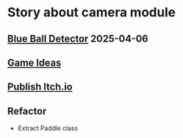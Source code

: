 # Story about camera module

## [Blue Ball Detector](blue_ball_detector.md) **2025-04-06**

## [Game Ideas](game_ideas.md)

## [Publish Itch.io](publish_itch.io.md)

## Refactor

- Extract Paddle class
